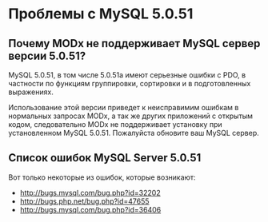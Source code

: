 # Проблемы с MySQL 5.0.51

## Почему MODx не поддерживает MySQL сервер версии 5.0.51?

MySQL 5.0.51, в том числе 5.0.51а имеют серьезные ошибки с PDO, в частности по функциям группировки, сортировки и в подготовленных выражениях.

Использование этой версии приведет к неисправимим ошибкам в нормальных запросах MODx, а так же других приложений с открытым кодом, следовательно MODx не поддерживает установку при установленном MySQL 5.0.51. Пожалуйста обновите ваш MySQL сервер.

## Список ошибок MySQL Server 5.0.51

Вот только некоторые из ошибок, которые возникают:

* http://bugs.mysql.com/bug.php?id=32202
* http://bugs.php.net/bug.php?id=47655
* http://bugs.mysql.com/bug.php?id=36406